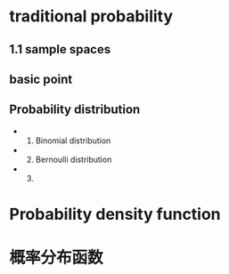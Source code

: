 # traditional probability

## 1.1 sample spaces
## basic point
## Probability distribution
 - 1. Binomial distribution 
 - 2. Bernoulli distribution
 - 3. 

# Probability density function

# 概率分布函数
